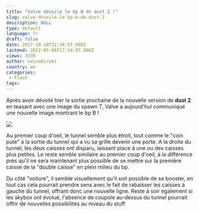 ```yaml
---
title: "Valve dévoile le bp B de dust 2 !"
slug: valve-devoile-le-bp-b-de-dust-2
description: NULL
type: default
language: fr
draft: false
date: 2017-10-10T22:34:57.000Z
lastmod: 2022-05-08T17:14:07.000Z
views: 3339
author: neLendirekt
country: wo
categories:
 - Flash
tags:
---
```

Après avoir dévoilé hier la sortie prochaine de la nouvelle version de **dust 2** en teasant avec une image du spawn T, Valve a aujourd'hui communiqué une nouvelle image montrant le bp B ! 

![](https://flickshot-ue.s3.eu-west-2.amazonaws.com/flickshot/article/59dbf696e3689/images/GrmTLqsd23buS7Os2uIUM217GXWAFTq1kKiMLD3e.jpeg)

Au premier coup d'oeil, le tunnel semble plus étroit, tout comme le "coin pute" à la sortie du tunnel qui a vu sa grille devenir une porte. A la droite du tunnel, les deux caisses ont disparu, laissant place à une ou des caisses plus petites. Le reste semble similaire au premier coup d'oeil, à la différence près qu'il ne sera maintenant plus possible de se mettre sur la première caisse de la "double caisse" en plein milieu du bp. 

Du côté "voiture", il semble visuellement qu'il soit possible de se booster, en tout cas cela pourrait prendre sens avec le fait de rabaisser les caisses à gauche du tunnel, offrant donc une nouvelle ligne. Reste à soir également si les skybox ont évolué, l'absence de coupole au-dessus du tunnel pourrait offrir de nouvelles possibilités au niveau du stuff
